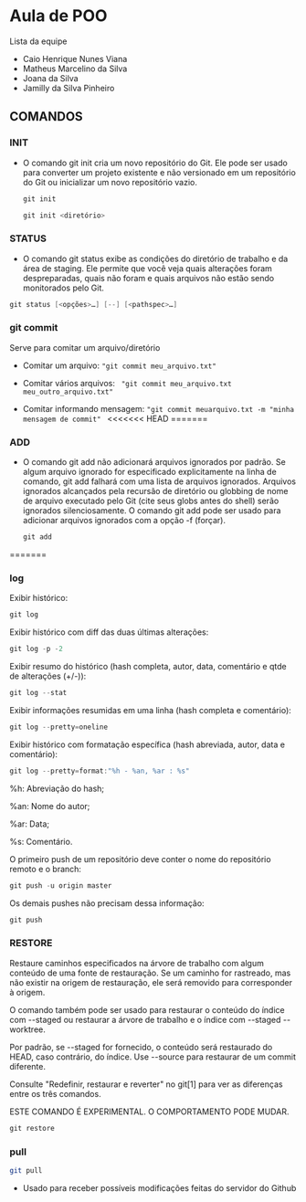 # Aula de POO 

Lista da equipe

- Caio Henrique Nunes Viana
- Matheus Marcelino da Silva
- Joana da Silva
- Jamilly da Silva Pinheiro

## COMANDOS

### INIT

- O comando git init cria um novo repositório do Git. Ele pode ser usado para converter um projeto existente e não versionado em um repositório do Git ou inicializar um novo repositório vazio.
  ```java
  git init
  ```
  ```java
  git init <diretório>
  ```

### STATUS

- O comando git status exibe as condições do diretório de trabalho e da área de staging. Ele permite que você veja quais alterações foram despreparadas, quais não foram e quais arquivos não estão sendo monitorados pelo Git.

```java
git status [<opções>…​] [--] [<pathspec>…​]
``````

### git commit
Serve para comitar um arquivo/diretório

- Comitar um arquivo: ``` "git commit meu_arquivo.txt" ```

- Comitar vários arquivos: ``` "git commit meu_arquivo.txt meu_outro_arquivo.txt"```
- Comitar informando mensagem: ```"git commit meuarquivo.txt -m "minha mensagem de commit" ```
<<<<<<< HEAD
=======
### ADD
- O comando git add não adicionará arquivos ignorados por padrão. Se algum arquivo ignorado for especificado explicitamente na linha de comando, git add falhará com uma lista de arquivos ignorados. Arquivos ignorados alcançados pela recursão de diretório ou globbing de nome de arquivo executado pelo Git (cite seus globs antes do shell) serão ignorados silenciosamente. O comando git add pode ser usado para adicionar arquivos ignorados com a opção -f (forçar).
  ```java
  git add
  ```
=======

### log 

Exibir histórico:
```java
git log
``````
Exibir histórico com diff das duas últimas alterações:

```java
git log -p -2
``````
Exibir resumo do histórico (hash completa, autor, data, comentário e qtde de alterações (+/-)):

```java
git log --stat
``````

Exibir informações resumidas em uma linha (hash completa e comentário):

```java
git log --pretty=oneline
``````

Exibir histórico com formatação específica (hash abreviada, autor, data e comentário):

```java
git log --pretty=format:"%h - %an, %ar : %s"
``````
%h: Abreviação do hash;

%an: Nome do autor;

%ar: Data;

%s: Comentário.


O primeiro push de um repositório deve conter o nome do repositório remoto e o branch:
```java
git push -u origin master
```
Os demais pushes não precisam dessa informação:
```java
git push
```
### RESTORE

Restaure caminhos especificados na árvore de trabalho com algum conteúdo de uma fonte de restauração. Se um caminho for rastreado, mas não existir na origem de restauração, ele será removido para corresponder à origem.

O comando também pode ser usado para restaurar o conteúdo do índice com --staged ou restaurar a árvore de trabalho e o índice com --staged --worktree.

Por padrão, se --staged for fornecido, o conteúdo será restaurado do HEAD, caso contrário, do índice. Use --source para restaurar de um commit diferente.

Consulte "Redefinir, restaurar e reverter" no git[1] para ver as diferenças entre os três comandos.

ESTE COMANDO É EXPERIMENTAL. O COMPORTAMENTO PODE MUDAR.
```java
git restore 
```

### pull

```bash
git pull
```
- Usado para receber possíveis modificações feitas do servidor do Github